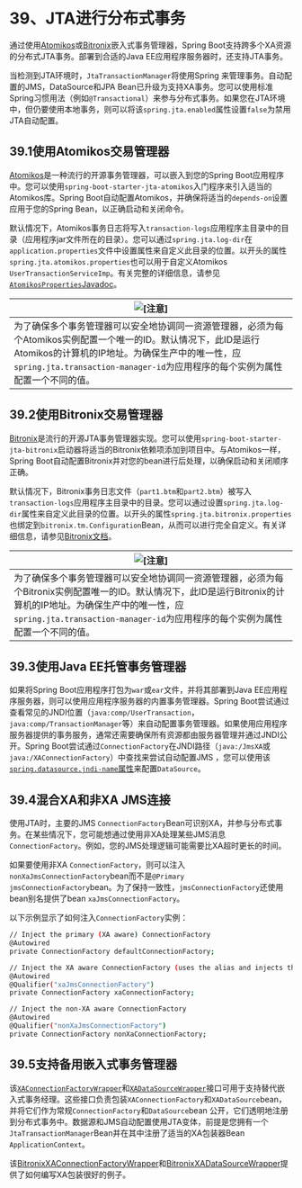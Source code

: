 # 39、JTA进行分布式事务

通过使用[Atomikos](https://www.atomikos.com/)或[Bitronix](https://github.com/bitronix/btm)嵌入式事务管理器，Spring Boot支持跨多个XA资源的分布式JTA事务。部署到合适的Java EE应用程序服务器时，还支持JTA事务。

当检测到JTA环境时，`JtaTransactionManager`将使用Spring 来管理事务。自动配置的JMS，DataSource和JPA Bean已升级为支持XA事务。您可以使用标准Spring习惯用法（例如`@Transactional`）来参与分布式事务。如果您在JTA环境中，但仍要使用本地事务，则可以将该`spring.jta.enabled`属性设置`false`为禁用JTA自动配置。

## 39.1使用Atomikos交易管理器

[Atomikos](https://www.atomikos.com/)是一种流行的开源事务管理器，可以嵌入到您的Spring Boot应用程序中。您可以使用`spring-boot-starter-jta-atomikos`入门程序来引入适当的Atomikos库。Spring Boot自动配置Atomikos，并确保将适当的`depends-on`设置应用于您的Spring Bean，以正确启动和关闭命令。

默认情况下，Atomikos事务日志将写入`transaction-logs`应用程序主目录中的目录（应用程序jar文件所在的目录）。您可以通过`spring.jta.log-dir`在`application.properties`文件中设置属性来自定义此目录的位置。以开头的属性`spring.jta.atomikos.properties`也可以用于自定义Atomikos `UserTransactionServiceImp`。有关完整的详细信息，请参见[`AtomikosProperties`Javadoc](https://docs.spring.io/spring-boot/docs/2.1.9.RELEASE/api/org/springframework/boot/jta/atomikos/AtomikosProperties.html)。

| ![[注意]](https://docs.spring.io/spring-boot/docs/2.1.9.RELEASE/reference/html/images/note.png) |
| ------------------------------------------------------------ |
| 为了确保多个事务管理器可以安全地协调同一资源管理器，必须为每个Atomikos实例配置一个唯一的ID。默认情况下，此ID是运行Atomikos的计算机的IP地址。为确保生产中的唯一性，应`spring.jta.transaction-manager-id`为应用程序的每个实例为属性配置一个不同的值。 |

## 39.2使用Bitronix交易管理器

[Bitronix](https://github.com/bitronix/btm)是流行的开源JTA事务管理器实现。您可以使用`spring-boot-starter-jta-bitronix`启动器将适当的Bitronix依赖项添加到项目中。与Atomikos一样，Spring Boot自动配置Bitronix并对您的bean进行后处理，以确保启动和关闭顺序正确。

默认情况下，Bitronix事务日志文件（`part1.btm`和`part2.btm`）被写入`transaction-logs`应用程序主目录中的目录。您可以通过设置`spring.jta.log-dir`属性来自定义此目录的位置。以开头的属性`spring.jta.bitronix.properties`也绑定到`bitronix.tm.Configuration`Bean，从而可以进行完全自定义。有关详细信息，请参见[Bitronix文档](https://github.com/bitronix/btm/wiki/Transaction-manager-configuration)。

| ![[注意]](https://docs.spring.io/spring-boot/docs/2.1.9.RELEASE/reference/html/images/note.png) |
| ------------------------------------------------------------ |
| 为了确保多个事务管理器可以安全地协调同一资源管理器，必须为每个Bitronix实例配置唯一的ID。默认情况下，此ID是运行Bitronix的计算机的IP地址。为确保生产中的唯一性，应`spring.jta.transaction-manager-id`为应用程序的每个实例为属性配置一个不同的值。 |

## 39.3使用Java EE托管事务管理器

如果将Spring Boot应用程序打包为`war`或`ear`文件，并将其部署到Java EE应用程序服务器，则可以使用应用程序服务器的内置事务管理器。Spring Boot尝试通过查看常见的JNDI位置（`java:comp/UserTransaction`，`java:comp/TransactionManager`等）来自动配置事务管理器。如果使用应用程序服务器提供的事务服务，通常还需要确保所有资源都由服务器管理并通过JNDI公开。Spring Boot尝试通过`ConnectionFactory`在JNDI路径（`java:/JmsXA`或`java:/XAConnectionFactory`）中查找来尝试自动配置JMS ，您可以使用该[`spring.datasource.jndi-name`属性](https://docs.spring.io/spring-boot/docs/2.1.9.RELEASE/reference/html/boot-features-sql.html#boot-features-connecting-to-a-jndi-datasource)来配置`DataSource`。

## 39.4混合XA和非XA JMS连接

使用JTA时，主要的JMS `ConnectionFactory`Bean可识别XA，并参与分布式事务。在某些情况下，您可能想通过使用非XA处理某些JMS消息`ConnectionFactory`。例如，您的JMS处理逻辑可能需要比XA超时更长的时间。

如果要使用非XA `ConnectionFactory`，则可以注入`nonXaJmsConnectionFactory`bean而不是`@Primary` `jmsConnectionFactory`bean。为了保持一致性，`jmsConnectionFactory`还使用bean别名提供了bean `xaJmsConnectionFactory`。

以下示例显示了如何注入`ConnectionFactory`实例：

```bash
// Inject the primary (XA aware) ConnectionFactory
@Autowired
private ConnectionFactory defaultConnectionFactory;

// Inject the XA aware ConnectionFactory (uses the alias and injects the same as above)
@Autowired
@Qualifier("xaJmsConnectionFactory")
private ConnectionFactory xaConnectionFactory;

// Inject the non-XA aware ConnectionFactory
@Autowired
@Qualifier("nonXaJmsConnectionFactory")
private ConnectionFactory nonXaConnectionFactory;
```

## 39.5支持备用嵌入式事务管理器

该[`XAConnectionFactoryWrapper`](https://github.com/spring-projects/spring-boot/tree/v2.1.9.RELEASE/spring-boot-project/spring-boot/src/main/java/org/springframework/boot/jms/XAConnectionFactoryWrapper.java)和[`XADataSourceWrapper`](https://github.com/spring-projects/spring-boot/tree/v2.1.9.RELEASE/spring-boot-project/spring-boot/src/main/java/org/springframework/boot/jdbc/XADataSourceWrapper.java)接口可用于支持替代嵌入式事务经理。这些接口负责包装`XAConnectionFactory`和`XADataSource`bean，并将它们作为常规`ConnectionFactory`和`DataSource`bean 公开，它们透明地注册到分布式事务中。数据源和JMS自动配置使用JTA变体，前提是您拥有一个`JtaTransactionManager`Bean并在其中注册了适当的XA包装器Bean `ApplicationContext`。

该[BitronixXAConnectionFactoryWrapper](https://github.com/spring-projects/spring-boot/tree/v2.1.9.RELEASE/spring-boot-project/spring-boot/src/main/java/org/springframework/boot/jta/bitronix/BitronixXAConnectionFactoryWrapper.java)和[BitronixXADataSourceWrapper](https://github.com/spring-projects/spring-boot/tree/v2.1.9.RELEASE/spring-boot-project/spring-boot/src/main/java/org/springframework/boot/jta/bitronix/BitronixXADataSourceWrapper.java)提供了如何编写XA包装很好的例子。